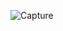 ![Capture](https://github.com/Granisri/CodeAlpha_tasks/assets/153986420/e4833fd3-2523-4202-8c9f-121eee8b7aad)
